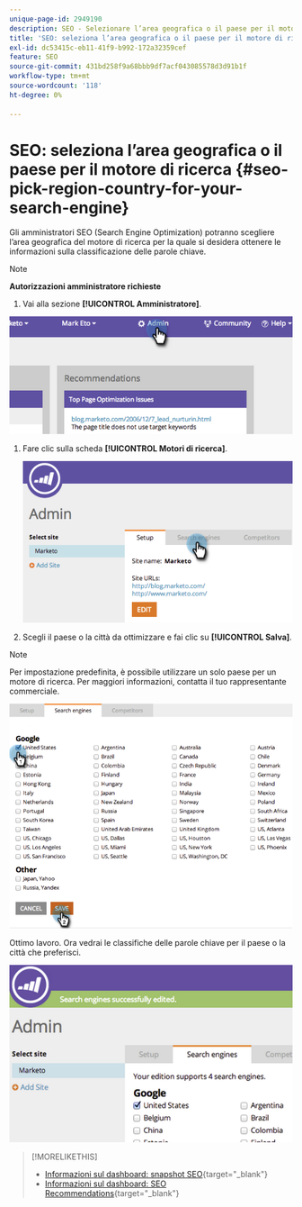 ```yaml
---
unique-page-id: 2949190
description: SEO - Selezionare l’area geografica o il paese per il motore di ricerca - Documentazione di Marketo - Documentazione del prodotto
title: 'SEO: seleziona l’area geografica o il paese per il motore di ricerca'
exl-id: dc53415c-eb11-41f9-b992-172a32359cef
feature: SEO
source-git-commit: 431bd258f9a68bbb9df7acf043085578d3d91b1f
workflow-type: tm+mt
source-wordcount: '118'
ht-degree: 0%

---
```


# SEO: seleziona l’area geografica o il paese per il motore di ricerca {#seo-pick-region-country-for-your-search-engine}

Gli amministratori SEO (Search Engine Optimization) potranno scegliere l’area geografica del motore di ricerca per la quale si desidera ottenere le informazioni sulla classificazione delle parole chiave.

>[!NOTE]
>
>**Autorizzazioni amministratore richieste**

1. Vai alla sezione **[!UICONTROL Amministratore]**.

![](assets/image2014-9-17-21-3a6-3a43.png)

1. Fare clic sulla scheda **[!UICONTROL Motori di ricerca]**.

   ![](assets/image2014-9-17-21-3a7-3a25.png)

1. Scegli il paese o la città da ottimizzare e fai clic su **[!UICONTROL Salva]**.

>[!NOTE]
>
>Per impostazione predefinita, è possibile utilizzare un solo paese per un motore di ricerca. Per maggiori informazioni, contatta il tuo rappresentante commerciale.

![](assets/image2014-9-17-21-3a8-3a8.png)

Ottimo lavoro. Ora vedrai le classifiche delle parole chiave per il paese o la città che preferisci.

![](assets/image2014-9-17-21-3a8-3a15.png)

>[!MORELIKETHIS]
>
>* [Informazioni sul dashboard: snapshot SEO](/help/marketo/product-docs/additional-apps/seo/understanding-seo/understanding-the-seo-dashboard-seo-snapshot.md){target="_blank"}
>* [Informazioni sul dashboard: SEO Recommendations](/help/marketo/product-docs/additional-apps/seo/understanding-seo/understanding-the-seo-dashboard-seo-recommendations.md){target="_blank"}
